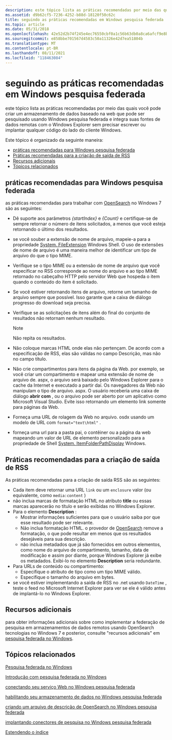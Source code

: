 ```yaml
---
description: este tópico lista as práticas recomendadas por meio das quais você pode criar um armazenamento de dados baseado na web que pode ser pesquisado usando Windows pesquisa federada e integra suas fontes de dados remotas com o Windows Explorer sem precisar escrever ou implantar qualquer código do lado do cliente Windows.
ms.assetid: d9b62cf5-7236-4252-b88d-18120f50c62c
title: seguindo as práticas recomendadas em Windows pesquisa federada
ms.topic: article
ms.date: 05/31/2018
ms.openlocfilehash: 42e52d2b74f245e4ec76550cbf0a1c56b63db0a8ca6afcf9e8b736f3c7b39a3d
ms.sourcegitcommit: e858bbe701567d4583c50a11326e42d7ea51804b
ms.translationtype: MT
ms.contentlocale: pt-BR
ms.lasthandoff: 08/11/2021
ms.locfileid: "118463084"
---
```

# <a name="following-best-practices-in-windows-federated-search"></a>seguindo as práticas recomendadas em Windows pesquisa federada

este tópico lista as práticas recomendadas por meio das quais você pode criar um armazenamento de dados baseado na web que pode ser pesquisado usando Windows pesquisa federada e integra suas fontes de dados remotas com o Windows Explorer sem precisar escrever ou implantar qualquer código do lado do cliente Windows.

Este tópico é organizado da seguinte maneira:

-   [práticas recomendadas para Windows pesquisa federada](#best-practices-for-windows-federated-search)
-   [Práticas recomendadas para a criação de saída de RSS](#best-practices-for-creating-rss-output)
-   [Recursos adicionais](#additional-resources)
-   [Tópicos relacionados](#related-topics)

## <a name="best-practices-for-windows-federated-search"></a>práticas recomendadas para Windows pesquisa federada

as práticas recomendadas para trabalhar com [OpenSearch](https://github.com/dewitt/opensearch) no Windows 7 são as seguintes:

-   Dê suporte aos parâmetros *{startIndex}* e *{Count}* e certifique-se de sempre retornar o número de itens solicitados, a menos que você esteja retornando o último dos resultados.
-   se você souber a extensão de nome de arquivo, mapeie-a para a propriedade [System. FileExtension](../properties/props-system-fileextension.md) Windows Shell. O uso de extensões de nome de arquivo é uma maneira melhor de identificar um tipo de arquivo do que o tipo MIME.
-   Verifique se o tipo MIME ou a extensão de nome de arquivo que você especificar no RSS corresponde ao nome do arquivo e ao tipo MIME retornado no cabeçalho HTTP pelo servidor Web que hospeda o item quando o conteúdo do item é solicitado.
-   Se você estiver retornando itens de arquivo, retorne um tamanho de arquivo sempre que possível. Isso garante que a caixa de diálogo progresso do download seja precisa.
-   Verifique se as solicitações de itens além do final do conjunto de resultados não retornam nenhum resultado.
    > [!Note]  
    > Não repita os resultados.

     

-   Não coloque marcas HTML onde elas não pertençam. De acordo com a especificação de RSS, elas são válidas no campo Descrição, mas não no campo título.
-   Não crie compartimentos para itens da página da Web. por exemplo, se você criar um compartimento e mapear uma extensão de nome de arquivo de. aspx, o arquivo será baixado pelo Windows Explorer para o cache da Internet e executado a partir daí. Os navegadores da Web não manipulam o tipo de arquivo. aspx. O usuário receberia uma caixa de diálogo **abrir com** , ou o arquivo pode ser aberto por um aplicativo como Microsoft Visual Studio. Evite isso retornando um elemento link somente para páginas da Web.
-   Forneça uma URL de rolagem da Web no arquivo. osdx usando um modelo de URL com `format="text\html"` .
-   forneça uma url para a pasta pai, o contêiner ou a página da web mapeando um valor de URL de elemento personalizado para a propriedade de Shell [System. ItemFolderPathDisplay](../properties/props-system-itempathdisplay.md) Windows.

## <a name="best-practices-for-creating-rss-output"></a>Práticas recomendadas para a criação de saída de RSS

As práticas recomendadas para a criação de saída RSS são as seguintes:

-   Cada item deve retornar uma URL `link` ou um `enclosure` valor (ou equivalente, como `media:content` )
-   não inclua marcas de formatação HTML no atributo **title** ou essas marcas aparecerão no título e serão exibidas no Windows Explorer.
-   Para o elemento **Description** :
    -   Mostrar informações suficientes para que o usuário saiba por que esse resultado pode ser relevante.
    -   Não inclua formatação HTML. o provedor de [OpenSearch](https://github.com/dewitt/opensearch) remove a formatação, o que pode resultar em menos que os resultados desejáveis para sua descrição.
    -   não inclua metadados que já são fornecidos em outros elementos, como nome do arquivo de compartimento, tamanho, data de modificação e assim por diante, porque Windows Explorer já exibe os metadados. Exibi-lo no elemento **Description** seria redundante.
-   Para URLs de conteúdo ou compartimento:
    -   Especifique o atributo de tipo como um tipo MIME válido.
    -   Especifique o tamanho do arquivo em bytes.
-   se você estiver implementando a saída de RSS no .net usando `DateTime` , teste o feed no Microsoft Internet Explorer para ver se ele é válido antes de implantá-lo no Windows Explorer.

## <a name="additional-resources"></a>Recursos adicionais

para obter informações adicionais sobre como implementar a federação de pesquisa em armazenamentos de dados remotos usando OpenSearch tecnologias no Windows 7 e posterior, consulte "recursos adicionais" em [pesquisa federada no Windows](/previous-versions//dd742958(v=vs.85)).

## <a name="related-topics"></a>Tópicos relacionados

<dl> <dt>

[Pesquisa federada no Windows](-search-federated-search-overview.md)
</dt> <dt>

[Introdução com pesquisa federada no Windows](getting-started-with-federated-search-in-windows.md)
</dt> <dt>

[conectando seu serviço Web no Windows pesquisa federada](-search-federated-search-web-service.md)
</dt> <dt>

[habilitando seu armazenamento de dados no Windows pesquisa federada](-search-federated-search-data-store.md)
</dt> <dt>

[criando um arquivo de descrição de OpenSearch no Windows pesquisa federada](-search-federated-search-osdx-file.md)
</dt> <dt>

[implantando conectores de pesquisa no Windows pesquisa federada](-search-federated-search-deploying.md)
</dt> <dt>

[Estendendo o índice](-search-3x-wds-extidx-overview.md)
</dt> </dl>

 

 

